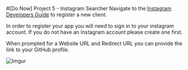 #[Do Now] Project 5  - Instagram Searcher
Navigate to the [Instagram Developers Guide](https://instagram.com/developer/) to register a new client.

In order to register your app you will need to sign in to your instagram account. If you do not have an Instagram account please create one first.   

When prompted for a Website URL and Redirect URL you can provide the link to your GitHub profile.  

![Imgur](http://i.imgur.com/caISxXV.png)
